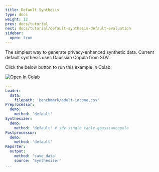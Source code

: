 ```yaml
---
title: Default Synthesis
type: docs
weight: 12
prev: docs/tutorial
next: docs/tutorial/default-synthesis-default-evaluation
sidebar:
  open: true
---
```



The simplest way to generate privacy-enhanced synthetic data.
Current default synthesis uses Gaussian Copula from SDV.

Click the below button to run this example in Colab:

[![Open In Colab](https://colab.research.google.com/assets/colab-badge.svg)](https://colab.research.google.com/github/nics-tw/petsard/blob/main/demo/default-synthesis.ipynb)

```yaml
---
Loader:
  data:
    filepath: 'benchmark/adult-income.csv'
Preprocessor:
  demo:
    method: 'default'
Synthesizer:
  demo:
    method: 'default' # sdv-single_table-gaussiancopula
Postprocessor:
  demo:
    method: 'default'
Reporter:
  output:
    method: 'save_data'
    source: 'Synthesizer'
...
```